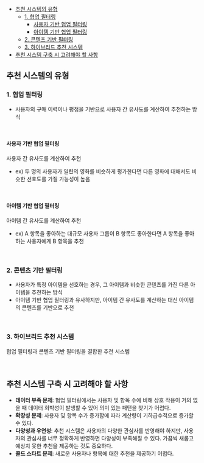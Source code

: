 - [추천 시스템의 유형](#추천-시스템의-유형)
  - [1. 협업 필터링](#1-협업-필터링)
    - [사용자 기반 협업 필터링](#사용자-기반-협업-필터링)
    - [아이템 기반 협업 필터링](#아이템-기반-협업-필터링)
  - [2. 콘텐츠 기반 필터링](#2-콘텐츠-기반-필터링)
  - [3. 하이브리드 추천 시스템](#3-하이브리드-추천-시스템)
- [추천 시스템 구축 시 고려해야 할 사항](#추천-시스템-구축-시-고려해야-할-사항)







## 추천 시스템의 유형
### 1. 협업 필터링
- 사용자의 구매 이력이나 평점을 기반으로 사용자 간 유사도를 계산하여 추천하는 방식
  
<br>

#### 사용자 기반 협업 필터링
사용자 간 유사도를 계산하여 추천
- ex) 두 명의 사용자가 일련의 영화를 비슷하게 평가한다면 다른 영화에 대해서도 비슷한 선호도를 가질 가능성이 높음

<br>

#### 아이템 기반 협업 필터링
아이템 간 유사도를 계산하여 추천
- ex) A 항목을 좋아하는 대규모 사용자 그룹이 B 항목도 좋아한다면 A 항목을 좋아하는 사용자에게 B 항목을 추천

<br>

### 2. 콘텐츠 기반 필터링
- 사용자가 특정 아이템을 선호하는 경우, 그 아이템과 비슷한 콘텐츠를 가진 다른 아이템을 추천하는 방식
- 아이템 기반 협업 필터링과 유사하지만, 아이템 간 유사도를 계산하는 대신 아이템의 콘텐츠를 기반으로 추천

<br>

### 3. 하이브리드 추천 시스템
협업 필터링과 콘텐츠 기반 필터링을 결합한 추천 시스템

<br>

## 추천 시스템 구축 시 고려해야 할 사항
- **데이터 부족 문제**: 협업 필터링에서는 사용자 및 항목 수에 비해 상호 작용이 거의 없을 때 데이터 희박성이 발생할 수 있어 의미 있는 패턴을 찾기가 어렵다.
- **확장성 문제**: 사용자 및 항목 수가 증가함에 따라 계산량이 기하급수적으로 증가할 수 있다.
- **다양성과 우연성**: 추천 시스템은 사용자의 다양한 관심사를 반영해야 하지만, 사용자의 관심사를 너무 정확하게 반영하면 다양성이 부족해질 수 있다. 가끔씩 새롭고 예상치 못한 추천을 제공하는 것도 중요하다.
- **콜드 스타트 문제**: 새로운 사용자나 항목에 대한 추천을 제공하기 어렵다.